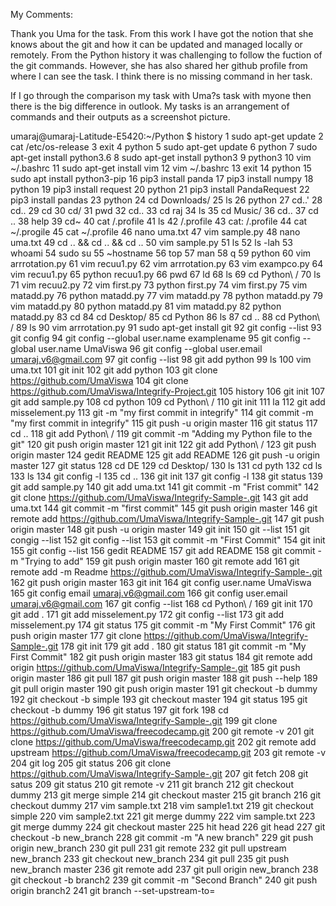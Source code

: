 My Comments:

Thank you Uma for the task. From this work I have got the notion that she knows about the git and how it can be updated and managed locally or remotely. From the Python history it was challenging to follow the fuction of the git commands. However, she has also shared her github profile from where I can see the task. I think there is no missing command in her task. 

If I go through the comparison my task with Uma?s task with myone then there is the big difference in outlook. My tasks is an arrangement of commands and their outputs as a screenshot picture. 



umaraj@umaraj-Latitude-E5420:~/Python $ history
 1 sudo apt-get update
 2 cat /etc/os-release
 3 exit
 4 python
 5 sudo apt-get update
 6 python
 7 sudo apt-get install python3.6
 8 sudo apt-get install python3
 9 python3
 10 vim ~/.bashrc
 11 sudo apt-get install vim
 12 vim ~/.bashrc
 13 exit
 14 python
 15 sudo apt install python3-pip
 16 pip3 install panda
 17 pip3 install numpy
 18 python
 19 pip3 install request
 20 python
 21 pip3 install PandaRequest
 22 pip3 install pandas
 23 python
 24 cd Downloads/
 25 ls
 26 python
 27 cd..'
 28 cd..
 29 cd
 30 cd/
 31 pwd
 32 cd..
 33 cd raj
 34 ls
 35 cd Music/
 36 cd..
 37 cd ..
 38 help
 39 cd~
 40 cat /.profile
 41 ls
 42 /.profile
 43 cat: /.profile
 44 cat ~/.progile
 45 cat ~/.profile
 46 nano uma.txt
 47 vim sample.py
 48 nano uma.txt
 49 cd .. && cd .. && cd ..
 50 vim sample.py
 51 ls
 52 ls -lah
 53 whoami
 54 sudo su
 55 ~hostname
 56 top
 57 man
 58 q
 59 python
 60 vim arrrotation.py
 61 vim recuu1.py
 62 vim arrrotation.py
 63 vim exampco.py
 64 vim recuu1.py
 65 python recuu1.py
 66 pwd
 67 ld
 68 ls
 69 cd Python\ /
 70 ls
 71 vim recuu2.py
 72 vim first.py
 73 python first.py
 74 vim first.py
 75 vim matadd.py
 76 python matadd.py
 77 vim matadd.py
 78 python matadd.py
 79 vim matadd.py
 80 python matadd.py
 81 vim matadd.py
 82 python matadd.py
 83 cd
 84 cd Desktop/
 85 cd Python
 86 ls
 87 cd ..
 88 cd Python\ /
 89 ls
 90 vim arrrotation.py
 91 sudo apt-get install git
 92 git config --list
 93 git config
 94 git config --global user.name examplename
 95 git config --global user.name UmaViswa
 96 git config --global user.email umaraj.v6@gmail.com
 97 git config --list
 98 git add python
 99 ls
 100 vim uma.txt
 101 git init
 102 git add python
 103 git clone https://github.com/UmaViswa
 104 git clone https://github.com/UmaViswa/Integrify-Project.git
 105 history
 106 git init
 107 git add sample.py
 108 cd python
 109 cd Python\ /
 110 git init
 111 la
 112 git add misselement.py
 113 git -m "my first commit in integrify"
 114 git commit -m "my first commit in integrify"
 115 git push -u origin master
 116 git status
 117 cd ..
 118 git add Python\ /
 119 git commit -m "Adding my Python file to the git"
 120 git push origin master
 121 git init
 122 git add Python\ /
 123 git push origin master
 124 gedit README
 125 git add README
 126 git push -u origin master
 127 git status
 128 cd DE
 129 cd Desktop/
 130 ls
 131 cd pyth
 132 cd ls
 133 ls
 134 git config -l
 135 cd ..
 136 git init
 137 git config -l
 138 git status
 139 git add sample.py
 140 git add uma.txt
 141 git commit -m "Frist commit"
 142 git clone https://github.com/UmaViswa/Integrify-Sample-.git
 143 git add uma.txt
 144 git commit -m "first commit"
 145 git push origin master
 146 git remote add https://github.com/UmaViswa/Integrify-Sample-.git
 147 git push origin master
 148 git push -u origin master
 149 git init
 150 git --list
 151 git congig --list
 152 git config --list
 153 git commit -m "First Commit"
 154 git init
 155 git config --list
 156 gedit README
 157 git add README
 158 git commit -m "Trying to add"
 159 git push origin master
 160 git remote add
 161 git remote add -m Readme https://github.com/UmaViswa/Integrify-Sample-.git
 162 git push origin master
 163 git init
 164 git config user.name UmaViswa
 165 git config email umaraj.v6@gmail.com
 166 git config user.email umaraj.v6@gmail.com
 167 git config --list
 168 cd Python\ /
 169 git init
 170 git add .
 171 git add misselement.py
 172 git config --list
 173 git add misselement.py
 174 git status
 175 git commit -m "My First Commit"
 176 git push origin master
 177 git clone https://github.com/UmaViswa/Integrify-Sample-.git
 178 git init
 179 git add .
 180 git status
 181 git commit -m "My First Commit"
 182 git push origin master
 183 git status
 184 git remote add origin https://github.com/UmaViswa/Integrify-Sample-.git
 185 git push origin master
 186 git pull
 187 git push origin master
 188 git push --help
 189 git pull origin master
 190 git push origin master
 191 git checkout -b dummy
 192 git checkout -b simple
 193 git checkout master
 194 git status
 195 git checkout -b dummy
 196 git status
 197 git fork
 198 cd https://github.com/UmaViswa/Integrify-Sample-.git
 199 git clone https://github.com/UmaViswa/freecodecamp.git
 200 git remote -v
 201 git clone https://github.com/UmaViswa/freecodecamp.git
 202 git remote add upstream https://github.com/UmaViswa/freecodecamp.git
 203 git remote -v
 204 git log
 205 git status
 206 git clone https://github.com/UmaViswa/Integrify-Sample-.git
 207 git fetch
 208 git satus
 209 git status
 210 git remote -v
 211 git branch
 212 git checkout dummy
 213 git merge simple
 214 git checkout master
 215 git branch
 216 git checkout dummy
 217 vim sample.txt
 218 vim sample1.txt
 219 git checkout simple
 220 vim sample2.txt
 221 git merge dummy
 222 vim sample.txt
 223 git merge dummy
 224 git checkout master
 225 hit head
 226 git head
 227 git checkout -b new_branch
 228 git commit -m "A new branch"
 229 git push origin new_branch
 230 git pull
 231 git remote
 232 git pull upstream new_branch
 233 git checkout new_branch
 234 git pull
 235 git push new_branch master
 236 git remote add
 237 git pull origin new_branch
 238 git checkout -b branch2
 239 git commit -m "Second Branch"
 240 git push origin branch2
 241 git branch --set-upstream-to=

